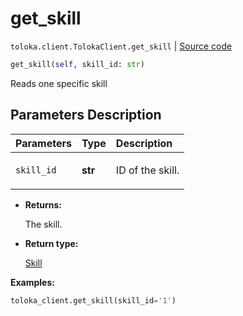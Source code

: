 # get_skill
`toloka.client.TolokaClient.get_skill` | [Source code](https://github.com/Toloka/toloka-kit/blob/v1.0.2/src/client/__init__.py#L2027)

```python
get_skill(self, skill_id: str)
```

Reads one specific skill

## Parameters Description

| Parameters | Type | Description |
| :----------| :----| :-----------|
`skill_id`|**str**|<p>ID of the skill.</p>

* **Returns:**

  The skill.

* **Return type:**

  [Skill](toloka.client.skill.Skill.md)

**Examples:**


```python
toloka_client.get_skill(skill_id='1')
```
